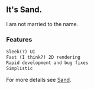 ## It's Sand.

I am not married to the name.

### Features

```markdown
Sleek(?) UI
Fast (I think?) 2D rendering
Rapid development and bug fixes
Simplistic
```

For more details see [Sand](https://github.com/bonyet/Sand).
